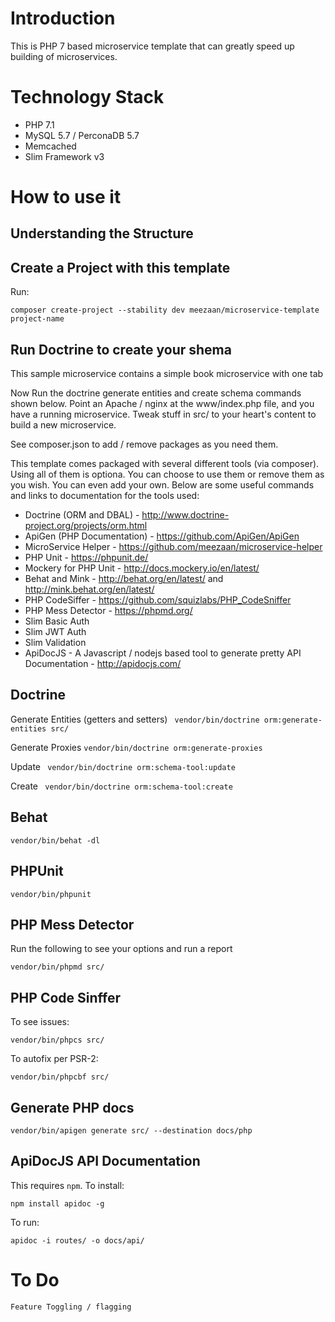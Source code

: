 # Introduction
This is PHP 7 based microservice template that can greatly speed up building of microservices.

# Technology Stack

* PHP 7.1
* MySQL 5.7 / PerconaDB 5.7
* Memcached
* Slim Framework v3

# How to use it

## Understanding the Structure


## Create a Project with this template

Run:
```
composer create-project --stability dev meezaan/microservice-template project-name
```


## Run Doctrine to create your shema

This sample microservice contains a simple book microservice with one tab


Now Run the doctrine generate entities and create schema commands shown below. Point an Apache / nginx at the www/index.php file, and you have a running microservice. Tweak stuff in src/ to your heart's content to build a new microservice.

See composer.json to add / remove packages as you need them.

This template comes packaged with several different tools (via composer). Using all of them is optiona. You can choose to use them or remove them as you wish. You can even add your own. Below are some useful commands and links to documentation for the tools used:

* Doctrine (ORM and DBAL) - http://www.doctrine-project.org/projects/orm.html
* ApiGen (PHP Documentation) - https://github.com/ApiGen/ApiGen
* MicroService Helper - https://github.com/meezaan/microservice-helper
* PHP Unit - https://phpunit.de/
* Mockery for PHP Unit - http://docs.mockery.io/en/latest/
* Behat and Mink - http://behat.org/en/latest/ and http://mink.behat.org/en/latest/
* PHP CodeSiffer - https://github.com/squizlabs/PHP_CodeSniffer
* PHP Mess Detector - https://phpmd.org/
* Slim Basic Auth
* Slim JWT Auth
* Slim Validation
* ApiDocJS - A Javascript / nodejs based tool to generate pretty API Documentation - http://apidocjs.com/


## Doctrine
Generate Entities (getters and setters) ``` vendor/bin/doctrine orm:generate-entities src/```

Generate Proxies ``` vendor/bin/doctrine orm:generate-proxies ```

Update ``` vendor/bin/doctrine orm:schema-tool:update```

Create ``` vendor/bin/doctrine orm:schema-tool:create```

## Behat
```
vendor/bin/behat -dl
```

## PHPUnit
```
vendor/bin/phpunit
```

## PHP Mess Detector
Run the following to see your options and run a report
```
vendor/bin/phpmd src/
```

## PHP Code Sinffer
To see issues:
```
vendor/bin/phpcs src/
```

To autofix per PSR-2:
```
vendor/bin/phpcbf src/
```

## Generate PHP docs
```
vendor/bin/apigen generate src/ --destination docs/php
```

## ApiDocJS API Documentation
This requires ```npm```. To install:

```
npm install apidoc -g
```

To run:
```
apidoc -i routes/ -o docs/api/
```



# To Do

```
Feature Toggling / flagging
```
